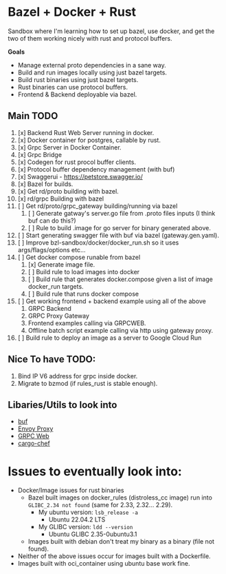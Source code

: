 # Bazel + Docker + Rust

Sandbox where I'm learning how to set up bazel, use docker, and get the two of
them working nicely with rust and protocol buffers.

**Goals**

* Manage external proto dependencies in a sane way.
* Build and run images locally using just bazel targets.
* Build rust binaries using just bazel targets.
* Rust binaries can use protocol buffers.
* Frontend & Backend deployable via bazel.

## Main TODO

1. [x] Backend Rust Web Server running in docker.
2. [x] Docker container for postgres, callable by rust.
3. [x] Grpc Server in Docker Container.
4. [x] Grpc Bridge
5. [x] Codegen for rust procol buffer clients.
6. [x] Protocol buffer dependency management (with buf)
7. [x] Swaggerui - https://petstore.swagger.io/
8. [x] Bazel for builds.
9. [x] Get rd/proto building with bazel.
10. [x] rd/grpc Building with bazel
11. [ ] Get rd/proto/grpc_gateway building/running via bazel
    1.  [ ] Generate gatway's server.go file from .proto files inputs (I think buf can do this?) 
    2.  [ ] Rule to build .image for go server for binary generated above.
12. [ ] Start generating swagger file with buf via bazel (gateway.gen.yaml).
13. [ ] Improve bzl-sandbox/docker/docker_run.sh so it uses args/flags/options etc...
14. [ ] Get docker compose runable from bazel
    1. [x] Generate image file.
    2.  [ ] Build rule to load images into docker
    3.  [ ] Build rule that generates docker.compose given a list of image docker_run targets.
    4.  [ ] Build rule that runs docker compose
15. [ ] Get working frontend + backend example using all of the above
    1.  GRPC Backend
    2.  GRPC Proxy Gateway
    3.  Frontend examples calling via GRPCWEB.
    4.  Offline batch script example calling via http using gateway proxy.
16. [ ] Build rule to deploy an image as a server to Google Cloud Run

## Nice To have TODO:

1. Bind IP V6 address for grpc inside docker.
2. Migrate to bzmod (if rules_rust is stable enough).

## Libaries/Utils to look into

* [buf](https://github.com/bufbuild/buf)
* [Envoy Proxy](https://www.envoyproxy.io/docs/envoy/latest/intro/what_is_envoy)
* [GRPC Web](https://grpc.io/docs/platforms/web/quickstart/)
* [cargo-chef](https://github.com/LukeMathWalker/cargo-chef)


# Issues to eventually look into:

* Docker/Image issues for rust binaries
  * Bazel built images on docker_rules (distroless_cc image) run into `GLIBC_2.34 not found` (same for 2.33, 2.32... 2.29).
    * My ubuntu version: `lsb_release -a`
      * Ubuntu 22.04.2 LTS
    * My GLIBC version: `ldd --version`
      * Ubuntu GLIBC 2.35-0ubuntu3.1
  * Images built with debian don't treat my binary as a binary (file not found).
* Neither of the above issues occur for images built with a Dockerfile.
* Images built with oci_container using ubuntu base work fine.